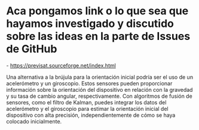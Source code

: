 # Aca pongamos link o lo que sea que hayamos investigado y discutido sobre las ideas en la parte de Issues de GitHub

<Software de traking> - https://previsat.sourceforge.net/index.html

<Breve charla con chat> Una alternativa a la brújula para la orientación inicial podría ser el uso de un acelerómetro y un giroscopio. Estos sensores pueden proporcionar información sobre la orientación del dispositivo en relación con la gravedad y su tasa de cambio angular, respectivamente. Con algoritmos de fusión de sensores, como el filtro de Kalman, puedes integrar los datos del acelerómetro y el giroscopio para estimar la orientación inicial del dispositivo con alta precisión, independientemente de cómo se haya colocado inicialmente.
